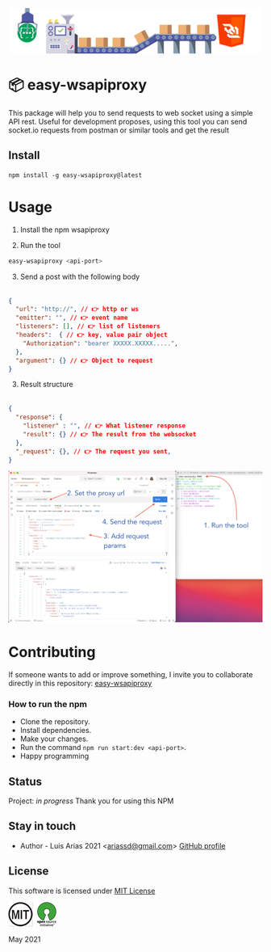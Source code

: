 
![](assets/header.png)

# 📦  easy-wsapiproxy

This package will help you to send requests to web socket using a simple API rest. 
Useful for development proposes, using this tool you can send socket.io requests from postman or similar tools and get the result 

## Install

```npm
npm install -g easy-wsapiproxy@latest
```

# Usage

1. Install the npm wsapiproxy

2. Run the tool

```bash
easy-wsapiproxy <api-port>
```
3. Send a post with the following body

``` json

{
  "url": "http://", // 👉 http or ws
  "emitter": "", // 👉 event name
  "listeners": [], // 👉 list of listeners
  "headers":  { // 👉 key, value pair object
    "Authorization": "bearer XXXXX.XXXXX.....",
  },
  "argument": {} // 👉 Object to request
}

```

3. Result structure

``` json

{
  "response": { 
    "listener" : "", // 👉 What listener response
    "result": {} // 👉 The result from the websocket
  }, 
  "_request": {}, // 👉 The request you sent,
}

```

![](assets/sample.png)

# Contributing
If someone wants to add or improve something, I invite you to collaborate directly in this repository: [easy-wsapiproxy](https://github.com/ariassd/easy-wsapiproxy)


### How to run the npm
- Clone the repository.
- Install dependencies.
- Make your changes.
- Run the command `npm run start:dev <api-port>`.
- Happy programming


## Status

Project: _in progress_
Thank you for using this NPM

## Stay in touch

- Author - Luis Arias 2021 <<ariassd@gmail.com>>
  [GitHub profile](https://github.com/ariassd)

## License

This software is licensed under [MIT License](LICENSE)

![](assets/MIT.png) ![](assets/open-source.png)

May 2021
